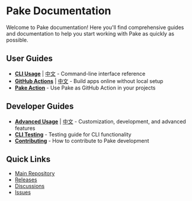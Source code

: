 # Pake Documentation

Welcome to Pake documentation! Here you'll find comprehensive guides and documentation to help you start working with Pake as quickly as possible.

## User Guides

- **[CLI Usage](cli-usage.md)** | [中文](cli-usage_CN.md) - Command-line interface reference
- **[GitHub Actions](github-actions-usage.md)** | [中文](github-actions-usage_CN.md) - Build apps online without local setup
- **[Pake Action](pake-action.md)** - Use Pake as GitHub Action in your projects

## Developer Guides

- **[Advanced Usage](advanced-usage.md)** | [中文](advanced-usage_CN.md) - Customization, development, and advanced features
- **[CLI Testing](cli-testing.md)** - Testing guide for CLI functionality
- **[Contributing](../CONTRIBUTING.md)** - How to contribute to Pake development

## Quick Links

- [Main Repository](https://github.com/tw93/Pake)
- [Releases](https://github.com/tw93/Pake/releases)
- [Discussions](https://github.com/tw93/Pake/discussions)
- [Issues](https://github.com/tw93/Pake/issues)
